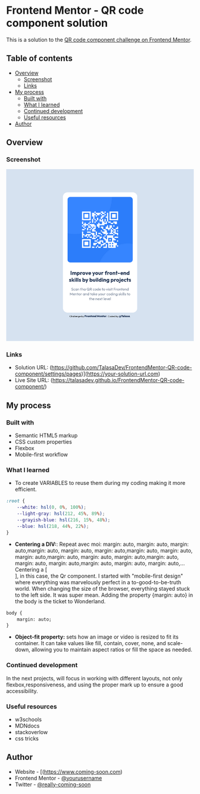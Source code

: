 # Frontend Mentor - QR code component solution

This is a solution to the [QR code component challenge on Frontend Mentor](https://www.frontendmentor.io/challenges/qr-code-component-iux_sIO_H). 

## Table of contents

- [Overview](#overview)
  - [Screenshot](#screenshot)
  - [Links](#links)
- [My process](#my-process)
  - [Built with](#built-with)
  - [What I learned](#what-i-learned)
  - [Continued development](#continued-development)
  - [Useful resources](#useful-resources)
- [Author](#author)


## Overview

### Screenshot

![](./screenshot-QR-code-component.png)


### Links

- Solution URL: (https://github.com/TalasaDev/FrontendMentor-QR-code-component/settings/pages)](https://your-solution-url.com)
- Live Site URL: (https://talasadev.github.io/FrontendMentor-QR-code-component/)

## My process

### Built with

- Semantic HTML5 markup
- CSS custom properties
- Flexbox
- Mobile-first workflow


### What I learned

- To create VARIABLES to reuse them during my coding making it more efficient.
```css
:root {
    --white: hsl(0, 0%, 100%);
    --light-gray: hsl(212, 45%, 89%);
    --grayish-blue: hsl(216, 15%, 48%);
    --blue: hsl(218, 44%, 22%);
}
```
- **Centering a DIV:**: Repeat avec moi: margin: auto, margin: auto, margin: auto,margin: auto, margin: auto, margin: auto,margin: auto, margin: auto, margin: auto,margin: auto, margin: auto, margin: auto,margin: auto, margin: auto, margin: auto,margin: auto, margin: auto, margin: auto,...
  Centering a [<div>], in this case, the Qr component. I started with "mobile-first design" where everything was marvelously perfect in a to-good-to-be-truth world. When changing the size of the browser, everything stayed stuck to the left side. It was super mean. Adding the property {margin: auto} in the body is the ticket to Wonderland.

```HTML
body {    
    margin: auto;    
}
```
- **Object-fit property:** sets how an image or video is resized to fit its container. It can take values like fill, contain, cover, none, and scale-down, allowing you to maintain aspect ratios or fill the space as needed.



### Continued development

In the next projects, will focus in working with different layouts, not only flexbox,responsiveness, and using the proper mark up to ensure a good accessibility.

### Useful resources

- w3schools
- MDNdocs
- stackoverlow
- css tricks

## Author

- Website - [(https://www.coming-soon.com)
- Frontend Mentor - [@yourusername](https://www.frontendmentor.io/profile/TalasaDev)
- Twitter - [@really-coming-soon](https://www.twitter.com/yourusername)






